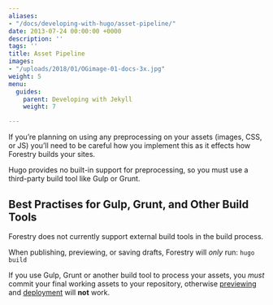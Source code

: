 ```yaml
---
aliases:
- "/docs/developing-with-hugo/asset-pipeline/"
date: 2013-07-24 00:00:00 +0000
description: ''
tags: ''
title: Asset Pipeline
images:
- "/uploads/2018/01/OGimage-01-docs-3x.jpg"
weight: 5
menu:
  guides:
    parent: Developing with Jekyll
    weight: 7

---
```

If you’re planning on using any preprocessing on your assets (images, CSS, or JS) you’ll need to be careful how you implement this as it effects how Forestry builds your sites.

Hugo provides no built-in support for preprocessing, so you must use a third-party build tool like Gulp or Grunt.

## Best Practises for Gulp, Grunt, and Other Build Tools
Forestry does not currently support external build tools in the build process.

When publishing, previewing, or saving drafts, Forestry will *only* run:
`hugo build`

If you use Gulp, Grunt or another build tool to process your assets, you *must* commit your final working assets to your repository, otherwise [previewing][1] and [deployment][2] will **not** work.

[1]: /docs/site-configuration/previewing
[2]: /docs/deployment-and-management/setting-up-deployment

